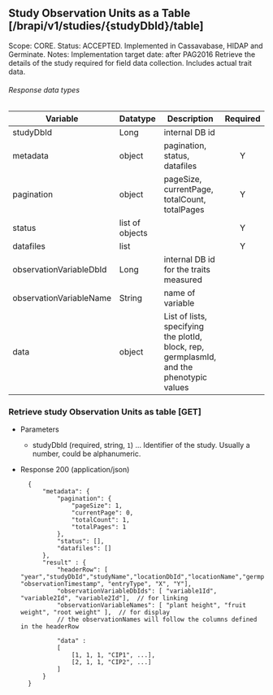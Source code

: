 ## Study Observation Units as a Table [/brapi/v1/studies/{studyDbId}/table] 
Scope: CORE.
Status: ACCEPTED. Implemented in Cassavabase, HIDAP and Germinate.
Notes: 
Implementation target date: after PAG2016
Retrieve the details of the study required for field data collection. Includes actual trait data.

###### Response data types
|Variable|Datatype|Description|Required|  
|------|------|------|:-----:|
|studyDbId|Long|internal DB id ||
|metadata|object|pagination, status, datafiles|Y|
|pagination|object|pageSize, currentPage, totalCount, totalPages|Y|
|status|list of objects||Y|
|datafiles|list||Y|
|observationVariableDbId|Long | internal DB id for the traits measured ||
|observationVariableName|String| name of variable||
|data| object| List of lists, specifying the plotId, block, rep, germplasmId, and the phenotypic values||

### Retrieve study Observation Units as table [GET]

+ Parameters
    + studyDbId (required, string, `1`) ... Identifier of the study. Usually a number, could be alphanumeric.
    
+ Response 200 (application/json)

        {
            "metadata": {
                "pagination": {
                    "pageSize": 1,
                    "currentPage": 0,
                    "totalCount": 1,
                    "totalPages": 1
                },
                "status": [],
                "datafiles": []
            },
            "result" : {
                "headerRow": [ "year","studyDbId","studyName","locationDbId","locationName","germplasmDbId","germplasmName","observationUnitDbId","plotNumber","replicate","blockNumber", "observationTimestamp", "entryType", "X", "Y"],
                "observationVariableDbIds": [ "variable1Id", "variable2Id", "variable2Id"],  // for linking
                "observationVariableNames": [ "plant height", "fruit weight", "root weight" ],  // for display
                // the observationNames will follow the columns defined in the headerRow

                "data" :
                [
                    [1, 1, 1, "CIP1", ...],
                    [2, 1, 1, "CIP2", ...]
                ]
            }
        }

